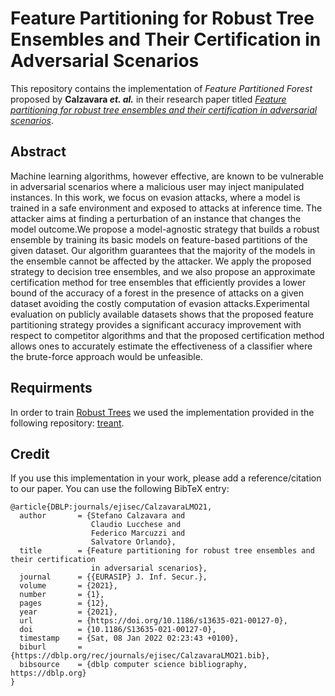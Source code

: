 Feature Partitioning for Robust Tree Ensembles and Their Certification in Adversarial Scenarios
===============================

This repository contains the implementation of *Feature Partitioned Forest* proposed by **Calzavara *et. al.*** in their research paper titled [<em>Feature partitioning for robust tree ensembles and their certification in adversarial scenarios</em>](https://jis-eurasipjournals.springeropen.com/articles/10.1186/s13635-021-00127-0).

Abstract
---

Machine learning algorithms, however effective, are known to be vulnerable in adversarial scenarios where a malicious user may inject manipulated instances. In this work, we focus on evasion attacks, where a model is trained in a safe environment and exposed to attacks at inference time. The attacker aims at finding a perturbation of an instance that changes the model outcome.We propose a model-agnostic strategy that builds a robust ensemble by training its basic models on feature-based partitions of the given dataset. Our algorithm guarantees that the majority of the models in the ensemble cannot be affected by the attacker. We apply the proposed strategy to decision tree ensembles, and we also propose an approximate certification method for tree ensembles that efficiently provides a lower bound of the accuracy of a forest in the presence of attacks on a given dataset avoiding the costly computation of evasion attacks.Experimental evaluation on publicly available datasets shows that the proposed feature partitioning strategy provides a significant accuracy improvement with respect to competitor algorithms and that the proposed certification method allows ones to accurately estimate the effectiveness of a classifier where the brute-force approach would be unfeasible.

Requirments
---

In order to train [Robust Trees](http://proceedings.mlr.press/v97/chen19m.html) we used the implementation provided in the following repository: [treant](https://github.com/gtolomei/treant). 


Credit
---

If you use this implementation in your work, please add a reference/citation to our paper. You can use the following BibTeX entry:

```
@article{DBLP:journals/ejisec/CalzavaraLMO21,
  author       = {Stefano Calzavara and
                  Claudio Lucchese and
                  Federico Marcuzzi and
                  Salvatore Orlando},
  title        = {Feature partitioning for robust tree ensembles and their certification
                  in adversarial scenarios},
  journal      = {{EURASIP} J. Inf. Secur.},
  volume       = {2021},
  number       = {1},
  pages        = {12},
  year         = {2021},
  url          = {https://doi.org/10.1186/s13635-021-00127-0},
  doi          = {10.1186/S13635-021-00127-0},
  timestamp    = {Sat, 08 Jan 2022 02:23:43 +0100},
  biburl       = {https://dblp.org/rec/journals/ejisec/CalzavaraLMO21.bib},
  bibsource    = {dblp computer science bibliography, https://dblp.org}
}
```
